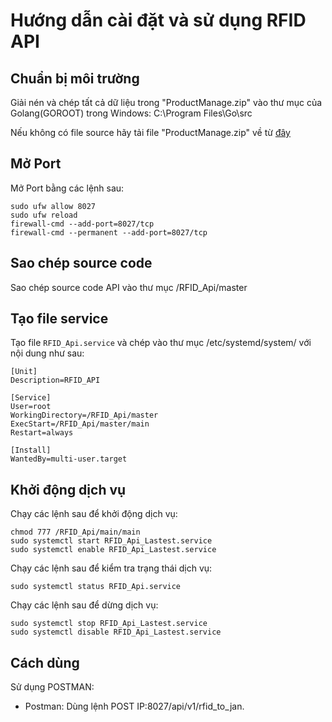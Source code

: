 # Hướng dẫn cài đặt và sử dụng RFID API

## Chuẩn bị môi trường

Giải nén và chép tất cả dữ liệu trong "ProductManage.zip" vào thư mục của Golang(GOROOT) trong Windows: C:\Program Files\Go\src

Nếu không có file source hãy tải file "ProductManage.zip" về từ [đây](<https://drive.google.com/drive/folders/1JFF1JeGn8VEBCpN32CzO3IF4sV7YL1Mj?usp=share_link>)

## Mở Port

Mở Port bằng các lệnh sau:

```
sudo ufw allow 8027
sudo ufw reload
firewall-cmd --add-port=8027/tcp
firewall-cmd --permanent --add-port=8027/tcp
```

## Sao chép source code

Sao chép source code API vào thư mục /RFID_Api/master

## Tạo file service

Tạo file `RFID_Api.service` và chép vào thư mục /etc/systemd/system/ với nội dung như sau:

```
[Unit]
Description=RFID_API

[Service]
User=root
WorkingDirectory=/RFID_Api/master
ExecStart=/RFID_Api/master/main
Restart=always

[Install]
WantedBy=multi-user.target
```

## Khởi động dịch vụ

Chạy các lệnh sau để khởi động dịch vụ:

```
chmod 777 /RFID_Api/main/main
sudo systemctl start RFID_Api_Lastest.service
sudo systemctl enable RFID_Api_Lastest.service
```
Chạy các lệnh sau để kiểm tra trạng thái dịch vụ:

```
sudo systemctl status RFID_Api.service
```

Chạy các lệnh sau để dừng dịch vụ:

```
sudo systemctl stop RFID_Api_Lastest.service
sudo systemctl disable RFID_Api_Lastest.service
```

## Cách dùng

Sử dụng POSTMAN:

- Postman: Dùng lệnh POST IP:8027/api/v1/rfid_to_jan.
